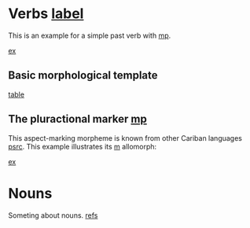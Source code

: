 # Verbs [label](verbs) 

This is an example for a simple past verb with [mp](pstse).

[ex](ctorat-42)

## Basic morphological template

[table](verb_templ)

## The pluractional marker [mp](plur)
This aspect-marking morpheme is known from other Cariban languages [psrc](mattiola2020pluractional).
This example illustrates its [m](plur2) allomorph:

[ex](ctorat-40) 



# Nouns

Someting about nouns.
[refs](all)